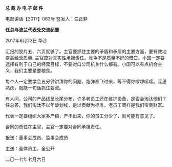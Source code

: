 **总 裁 办 电 子 邮 件**

 

电邮讲话【2017】063号           签发人：任正非

**任总与波兰代表处交流纪要**

2017年6月23日  华沙



汇报的胶片五、六页就够了。主官要抓住主要的矛盾和矛盾的主要方面，要有效地提高经营质量, 主官应对真实性承担责任。竞争不是质量不好的借口。小国一定要选择有利于自己的经营目标，不要对口公司机关什么都有。小国可以有点机会主义，我们主要是要粮食。

每个人一定要学会五分钟讲清你的问题，炮弹都飞过来，等不得你啰啰嗦嗦。深思熟虑，就能一句话抓住要点。

有人问，公司的产品线呈长尾分布，许多老员工还在维护设备，是否会淘汰他们？任总答，我们淘汰不以年龄划线，是以贡献为标准。老员工同样是我们宝贵财富。

代表一定要组织大家多产粮，产不出来，你的员工分少了，就可能有意见了。

合同的责任在主官，主官一定要对合同承担责任。

 

 





 





报送：董事会成员、监事会成员

主送：全体员工，全公开

二〇一七年七月六日